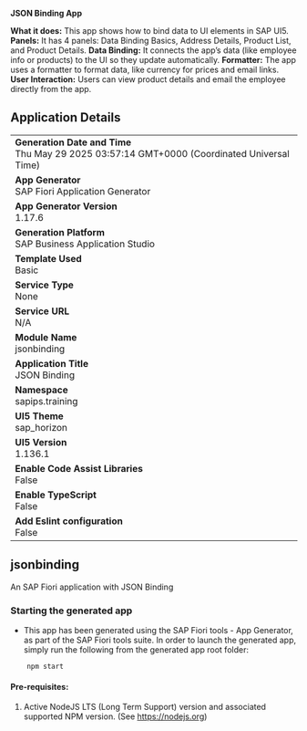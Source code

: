 **JSON Binding App**

**What it does:** This app shows how to bind data to UI elements in SAP UI5.
**Panels:** It has 4 panels: Data Binding Basics, Address Details, Product List, and Product Details.
**Data Binding:** It connects the app’s data (like employee info or products) to the UI so they update automatically.
**Formatter:** The app uses a formatter to format data, like currency for prices and email links.
**User Interaction:** Users can view product details and email the employee directly from the app.



## Application Details
|               |
| ------------- |
|**Generation Date and Time**<br>Thu May 29 2025 03:57:14 GMT+0000 (Coordinated Universal Time)|
|**App Generator**<br>SAP Fiori Application Generator|
|**App Generator Version**<br>1.17.6|
|**Generation Platform**<br>SAP Business Application Studio|
|**Template Used**<br>Basic|
|**Service Type**<br>None|
|**Service URL**<br>N/A|
|**Module Name**<br>jsonbinding|
|**Application Title**<br>JSON Binding|
|**Namespace**<br>sapips.training|
|**UI5 Theme**<br>sap_horizon|
|**UI5 Version**<br>1.136.1|
|**Enable Code Assist Libraries**<br>False|
|**Enable TypeScript**<br>False|
|**Add Eslint configuration**<br>False|

## jsonbinding

An SAP Fiori application with JSON Binding

### Starting the generated app

-   This app has been generated using the SAP Fiori tools - App Generator, as part of the SAP Fiori tools suite.  In order to launch the generated app, simply run the following from the generated app root folder:

```
    npm start
```

#### Pre-requisites:

1. Active NodeJS LTS (Long Term Support) version and associated supported NPM version.  (See https://nodejs.org)


